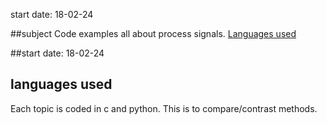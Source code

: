 
start date: 18-02-24


##subject
Code examples all about  process signals.
[Languages used](#languages)

##start date:
18-02-24

## languages used
Each topic is coded in c and python.
This is to compare/contrast methods.






